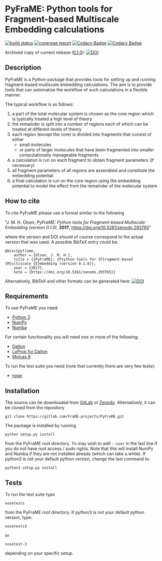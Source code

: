 # PyFraME: Python tools for Fragment-based Multiscale Embedding calculations

[![build status](https://gitlab.com/FraME-projects/PyFraME/badges/master/build.svg)](https://gitlab.com/FraME-projects/PyFraME/commits/master)
[![coverage report](https://gitlab.com/FraME-projects/PyFraME/badges/master/coverage.svg)](https://gitlab.com/FraME-projects/PyFraME/commits/master)
[![Codacy Badge](https://api.codacy.com/project/badge/Grade/8cfac142c47040e0a9b2d318ee11becf)](https://www.codacy.com/app/foeroyingur/PyFraME?utm_source=gitlab.com&amp;utm_medium=referral&amp;utm_content=FraME-projects/PyFraME&amp;utm_campaign=Badge_Grade)
[![Codacy Badge](https://api.codacy.com/project/badge/Coverage/8cfac142c47040e0a9b2d318ee11becf)](https://www.codacy.com/app/foeroyingur/PyFraME?utm_source=gitlab.com&utm_medium=referral&utm_content=FraME-projects/PyFraME&utm_campaign=Badge_Coverage)

Archived copy of current release ([0.1.0](https://gitlab.com/FraME-projects/PyFraME/tags/v0.1.0)): [![DOI](https://zenodo.org/badge/DOI/10.5281/zenodo.293765.svg)](https://doi.org/10.5281/zenodo.293765)

## Description

PyFraME is a Python package that provides tools for setting up and running fragment-based multiscale embedding calculations.
The aim is to provide tools that can automatize the workflow of such calculations in a flexible manner.

The typical workflow is as follows:
 1. a part of the total molecular system is chosen as the core region which is typically treated a high level of theory
 2. the remainder is split into a number of regions each of which can be treated at different levels of theory
 3. each region (except the core) is divided into fragments that consist of either
    - small molecules
    - or parts of larger molecules that have been fragmented into smaller computationally manageable fragments
 4. a calculation is run on each fragment to obtain fragment parameters (if necessary)
 5. all fragment parameters of all regions are assembled and constitute the embedding potential
 6. a final calculation is run on the core region using the embedding potential to model the effect from the remainder of the molecular system


## How to cite

To cite PyFraME please use a format similar to the following

"J. M. H. Olsen, *PyFraME: Python tools for Fragment-based Multiscale Embedding (version 0.1.0)*, **2017**, https://doi.org/10.5281/zenodo.293765"

where the version and DOI should of course correspond to the actual version that was used. A possible BibTeX entry could be:
```
@misc{pyframe,
	author = {Olsen, J. M. H.},
	title = {{PyFraME}: {P}ython tools for {F}ragment-based {M}ultiscale {E}mbedding (version 0.1.0)},
	year = {2017},
	note = {https://doi.org/10.5281/zenodo.293765}}
```
Alternatively, BibTeX and other formats can be generated here: [![DOI](https://zenodo.org/badge/DOI/10.5281/zenodo.293765.svg)](https://doi.org/10.5281/zenodo.293765)


## Requirements

To use PyFraME you need:
 - [Python 3](http://www.python.org)
 - [NumPy](http://www.numpy.org/)
 - [Numba](https://numba.pydata.org)

For certain functionality you will need one or more of the following:
 - [Dalton](http://www.daltonprogram.org)
 - [LoProp for Dalton](https://github.com/vahtras/loprop)
 - [Molcas 8](http://www.molcas.org)

To run the test suite you need (note that currently there are very few tests):
 - [nose](http://nose.readthedocs.io/en/latest/)


## Installation

The source can be downloaded from [GitLab](https://gitlab.com/FraME-projects/PyFraME) or [Zenodo](https://doi.org/10.5281/zenodo.293765). Alternatively, it can be cloned from the repository
```
git clone https://gitlab.com/FraME-projects/PyFraME.git
```
The package is installed by running
```
python setup.py install
```
from the PyFraME root directory. Yu may wish to add `--user` in the last line if you do not have root access / sudo rights.
Note that this will install NumPy and Numba if they are not installed already (which can take a while).
If python3 is not your default python version, change the last command to:
```
python3 setup.py install
```

## Tests

To run the test suite type
```
nosetests
```
from the PyFraME root directory. If python3 is not your default python version, type:
```
nosetests3
```
or
```
nosetest-3
```
depending on your specific setup.

